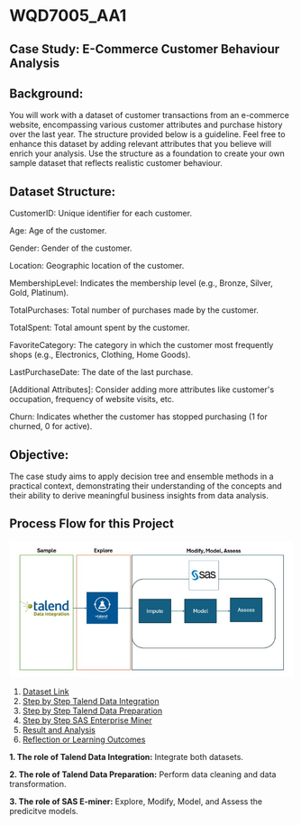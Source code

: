 # WQD7005_AA1

## Case Study: E-Commerce Customer Behaviour Analysis 
## Background: 
You will work with a dataset of customer transactions from an e-commerce website, encompassing various customer attributes and purchase history over the last year. The structure provided below is a guideline. Feel free to enhance this dataset by adding  relevant attributes that you believe will enrich your analysis. Use the structure as a 
foundation to create your own sample dataset that reflects realistic customer behaviour. 

## Dataset Structure: 

CustomerID: Unique identifier for each customer. 

Age: Age of the customer. 

Gender: Gender of the customer. 

Location: Geographic location of the customer. 

MembershipLevel: Indicates the membership level (e.g., Bronze, Silver, Gold, Platinum). 

TotalPurchases: Total number of purchases made by the customer. 

TotalSpent: Total amount spent by the customer. 

FavoriteCategory: The category in which the customer most frequently shops (e.g., Electronics, Clothing, Home Goods). 

LastPurchaseDate: The date of the last purchase. 

[Additional Attributes]: Consider adding more attributes like customer's occupation, frequency of website visits, etc. 

Churn: Indicates whether the customer has stopped purchasing (1 for churned, 0 for active).

## Objective: 
The case study aims to apply decision tree and ensemble methods in a practical context, demonstrating their understanding of the concepts and their ability to derive meaningful business insights from data analysis. 

## Process Flow for this Project

![Updated Image](https://github.com/sokqi918/WQD7005_AA1/blob/main/Process%20flow.jpg)

1. [Dataset Link](https://github.com/sokqi918/WQD7005_AA1/tree/main/Dataset)
2. [Step by Step Talend Data Integration](https://github.com/sokqi918/WQD7005_AA1/tree/main/Talend%20Data%20Integration)
3. [Step by Step Talend Data Preparation](https://github.com/sokqi918/WQD7005_AA1/tree/main/Talend%20Data%20Preparation)
4. [Step by Step SAS Enterprise Miner](https://github.com/sokqi918/WQD7005_AA1/tree/main/SAS%20Enterprise%20Miner)
5. [Result and Analysis](https://github.com/sokqi918/WQD7005_AA1/tree/main/Result%20%26%20Analysis)
6. [Reflection or Learning Outcomes](https://github.com/sokqi918/WQD7005_AA1/tree/main/Reflection%20or%20Learning%20Outcomes)

**1. The role of Talend Data Integration:**
Integrate both datasets.

**2. The role of Talend Data Preparation:**
Perform data cleaning and data transformation.

**3. The role of SAS E-miner:**
Explore, Modify, Model, and Assess the predicitve models.
